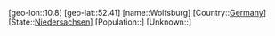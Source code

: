﻿---
location: [52.41,10.8]
type: City
tags:
- geo/City


SpocWebEntityId: 35685
isDeleted: false
confidential: public

---
[geo-lon::10.8]
[geo-lat::52.41]
[name::Wolfsburg]
[Country::[Germany](geo/Continent/Europe/Germany.md)]
[State::[Niedersachsen](geo/Continent/Europe/Germany/Niedersachsen.md)]
[Population::]
[Unknown::]

